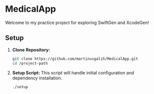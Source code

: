 # MedicalApp

Welcome to my practice project for exploring SwiftGen and XcodeGen!

## Setup

1. **Clone Repository:**
   ```bash
   git clone https://github.com/martinusgalih/MedicalApp.git
   cd /project-path
2. **Setup Script:**
   This script will handle initial configuration and dependency installation.
   ```bash
   ./setup
  


